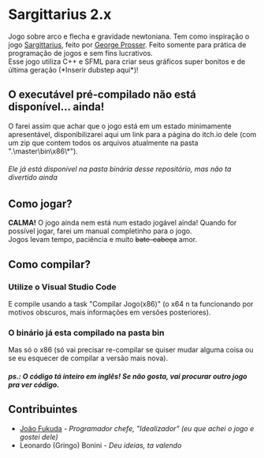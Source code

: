 # Sargittarius 2.x
Jogo sobre arco e flecha e gravidade newtoniana. Tem como inspiração o jogo [Sargittarius](https://gprosser.itch.io/sagittarius), feito por [George Prosser](https://twitter.com/jecatjecat). Feito somente para prática de programação de jogos e sem fins lucrativos.<br/>
Esse jogo utiliza C++ e SFML para criar seus gráficos super bonitos e de última geração (\*Inserir dubstep aqui\*)!

## O executável pré-compilado não está disponível... **ainda**!
O farei assim que achar que o jogo está em um estado minimamente apresentável, disponibilizarei aqui um link para a página do itch.io dele (com um zip que contem todos os arquivos atualmente na pasta ".\\master\\bin\\x86\\*").
###### Ele já está disponível na pasta binária desse repositório, mas não ta divertido ainda

## Como jogar?
**CALMA!** O jogo ainda nem está num estado jogável ainda! Quando for possível jogar, farei um manual completinho para o jogo.<br/>
Jogos levam tempo, paciência e muito ~~bate-cabeça~~ amor.

## Como compilar?
### Utilize o Visual Studio Code
E compile usando a task "Compilar Jogo(x86)" (o x64 n ta funcionando por motivos obscuros, mais informações em versões posteriores).
### O binário já esta compilado na pasta bin
Mas só o x86 (só vai precisar re-compilar se quiser mudar alguma coisa ou se eu esquecer de compilar a versão mais nova).

##### ps.: O código tá inteiro em inglês! Se não gosta, vai procurar outro jogo pra ver código.

## Contribuintes
* [João Fukuda](https://github.com/JoaoFukuda) - *Programador chefe, "Idealizador" (eu que achei o jogo e gostei dele)*
* Leonardo (Gringo) Bonini - *Deu ideias, ta valendo*
